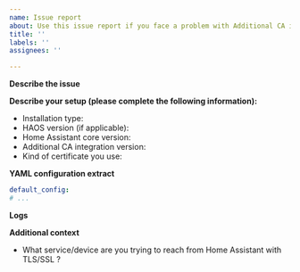 ```yaml
---
name: Issue report
about: Use this issue report if you face a problem with Additional CA integration for Home Assistant.
title: ''
labels: ''
assignees: ''

---
```


**Describe the issue**

<!-- Add here a clear and concise description of what the issue is. -->

**Describe your setup (please complete the following information):**

 - Installation type: <!-- [e.g. HAOS / Docker / ...] -->
 - HAOS version (if applicable): <!-- [e.g. 11.5 / ... ] -->
 - Home Assistant core version: <!-- [e.g. 2024.2.2 / ...] -->
 - Additional CA integration version: <!-- [e.g. 0.2.1 / ...] -->
 - Kind of certificate you use: <!-- [e.g. self-signed / issued from a managed CA / ...] -->

**YAML configuration extract**

<!-- Add here an extract of your YAML configuration: -->

```yaml
default_config:
# ...
```

**Logs**

<!-- If applicable, add here logs or screenshots to help explain your problem. -->

<!-- It could be error logs from Home Assistant Settings > System > Logs. -->

**Additional context**

 - What service/device are you trying to reach from Home Assistant with TLS/SSL ?

<!-- Add any other context about the problem here. -->
